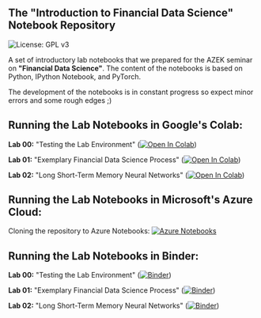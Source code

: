 ## The "Introduction to Financial Data Science" Notebook Repository

![License: GPL v3](https://img.shields.io/badge/License-GPLv3-blue.svg)

A set of introductory lab notebooks that we prepared for the AZEK seminar on **"Financial Data Science"**. The content of the notebooks is based on Python, IPython Notebook, and PyTorch.

The development of the notebooks is in constant progress so expect minor errors and some rough edges ;)

## Running the Lab Notebooks in Google's Colab:

**Lab 00:** "Testing the Lab Environment" ([![Open In Colab](https://colab.research.google.com/assets/colab-badge.svg)](https://colab.research.google.com/github/financial-data-science/azek_seminar/blob/master/lab_00/azek_colab_00.ipynb))

**Lab 01:** "Exemplary Financial Data Science Process" ([![Open In Colab](https://colab.research.google.com/assets/colab-badge.svg)](https://colab.research.google.com/github/financial-data-science/azek_seminar/blob/master/lab_01/azek_colab_01.ipynb))

**Lab 02:** "Long Short-Term Memory Neural Networks" ([![Open In Colab](https://colab.research.google.com/assets/colab-badge.svg)](https://colab.research.google.com/github/financial-data-science/azek_seminar/blob/master/lab_02/azek_colab_02.ipynb))

## Running the Lab Notebooks in Microsoft's Azure Cloud:

Cloning the repository to Azure Notebooks: [![Azure Notebooks](https://notebooks.azure.com/launch.png)](https://notebooks.azure.com/import/gh/financial-data-science/azek_seminar)

## Running the Lab Notebooks in Binder:

**Lab 00:** "Testing the Lab Environment" ([![Binder](https://mybinder.org/badge_logo.svg)](https://mybinder.org/v2/gh/financial-data-science/azek_seminar/master?filepath=lab_00%2Fazek_colab_00.ipynb))

**Lab 01:** "Exemplary Financial Data Science Process" ([![Binder](https://mybinder.org/badge_logo.svg)](https://mybinder.org/v2/gh/financial-data-science/azek_seminar/master?filepath=lab_01%2Fazek_colab_01.ipynb))

**Lab 02:** "Long Short-Term Memory Neural Networks" ([![Binder](https://mybinder.org/badge_logo.svg)](https://mybinder.org/v2/gh/financial-data-science/azek_seminar/master?filepath=lab_02%2Fazek_colab_02.ipynb))
